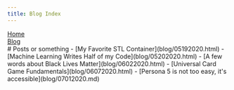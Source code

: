 ```yaml
---
title: Blog Index
---
```



<head>
  <meta charset="UTF-8">
  <link rel="stylesheet" type="text/css" href="style.css">
  <title>time to open blogs...</title>
  <link rel="shortcut icon" href="favicon.ico">
</head>
<div id="sitelinks">
  <a href="index.html">Home</a><br>
  <a href="blog/blogindex.html">Blog</a>
</div>
# Posts or something
- [My Favorite STL Container](blog/05192020.html)	
- [Machine Learning Writes Half of my Code](blog/05202020.html)
- [A few words about Black Lives Matter](blog/06022020.html)
- [Universal Card Game Fundamentals](blog/06072020.html)
- [Persona 5 is not too easy, it's accessible](blog/07012020.md)
